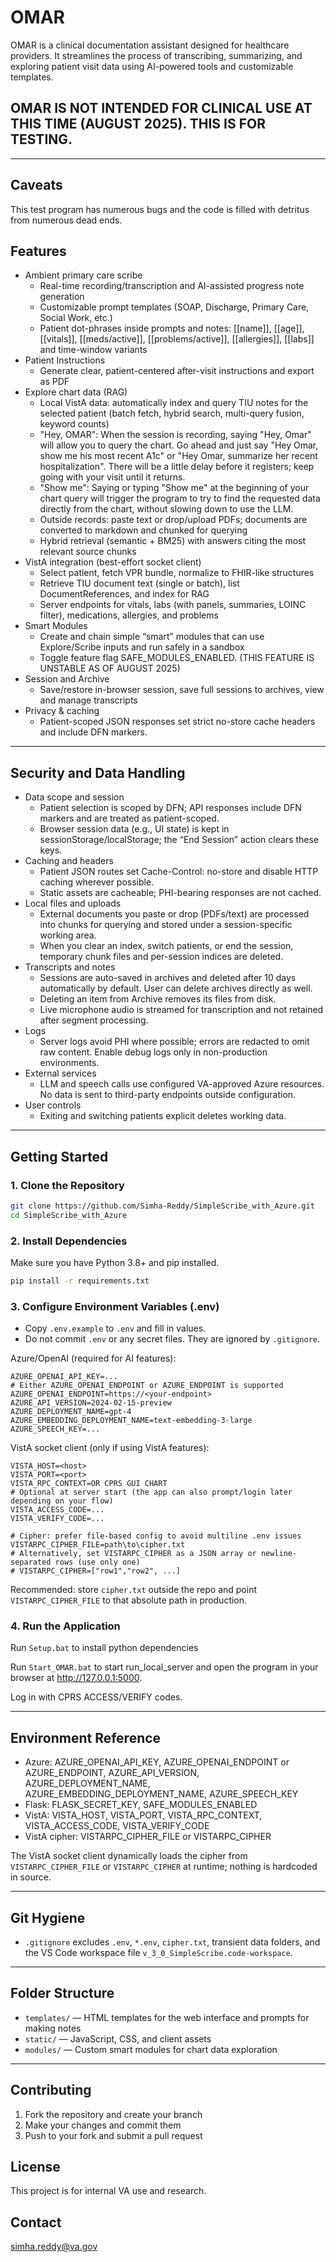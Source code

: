 # OMAR

OMAR is a clinical documentation assistant designed for healthcare providers. It streamlines the process of transcribing, summarizing, and exploring patient visit data using AI-powered tools and customizable templates.

## OMAR IS NOT INTENDED FOR CLINICAL USE AT THIS TIME (AUGUST 2025). THIS IS FOR TESTING.
---

## Caveats
This test program has numerous bugs and the code is filled with detritus from numerous dead ends.

## Features

- Ambient primary care scribe
  - Real-time recording/transcription and AI-assisted progress note generation
  - Customizable prompt templates (SOAP, Discharge, Primary Care, Social Work, etc.)
  - Patient dot-phrases inside prompts and notes: [[name]], [[age]], [[vitals]], [[meds/active]], [[problems/active]], [[allergies]], [[labs]] and time-window variants
- Patient Instructions
  - Generate clear, patient-centered after-visit instructions and export as PDF
- Explore chart data (RAG)
  - Local VistA data: automatically index and query TIU notes for the selected patient (batch fetch, hybrid search, multi-query fusion, keyword counts)
  - "Hey, OMAR": When the session is recording, saying "Hey, Omar" will allow you to query the chart. Go ahead and just say "Hey Omar, show me his most recent A1c" or "Hey Omar, summarize her recent hospitalization". There will be a little delay before it registers; keep going with your visit until it returns.
  - "Show me": Saying or typing "Show me" at the beginning of your chart query will trigger the program to try to find the requested data directly from the chart, without slowing down to use the LLM.
  - Outside records: paste text or drop/upload PDFs; documents are converted to markdown and chunked for querying
  - Hybrid retrieval (semantic + BM25) with answers citing the most relevant source chunks
- VistA integration (best-effort socket client)
  - Select patient, fetch VPR bundle, normalize to FHIR-like structures
  - Retrieve TIU document text (single or batch), list DocumentReferences, and index for RAG
  - Server endpoints for vitals, labs (with panels, summaries, LOINC filter), medications, allergies, and problems
- Smart Modules
  - Create and chain simple “smart” modules that can use Explore/Scribe inputs and run safely in a sandbox
  - Toggle feature flag SAFE_MODULES_ENABLED. (THIS FEATURE IS UNSTABLE AS OF AUGUST 2025)
- Session and Archive
  - Save/restore in-browser session, save full sessions to archives, view and manage transcripts
- Privacy & caching
  - Patient-scoped JSON responses set strict no-store cache headers and include DFN markers. 

---

## Security and Data Handling

- Data scope and session
  - Patient selection is scoped by DFN; API responses include DFN markers and are treated as patient-scoped.
  - Browser session data (e.g., UI state) is kept in sessionStorage/localStorage; the “End Session” action clears these keys.
- Caching and headers
  - Patient JSON routes set Cache-Control: no-store and disable HTTP caching wherever possible.
  - Static assets are cacheable; PHI-bearing responses are not cached.
- Local files and uploads
  - External documents you paste or drop (PDFs/text) are processed into chunks for querying and stored under a session-specific working area.
  - When you clear an index, switch patients, or end the session, temporary chunk files and per-session indices are deleted.
- Transcripts and notes
  - Sessions are auto-saved in archives and deleted after 10 days automatically by default. User can delete archives directly as well.
  - Deleting an item from Archive removes its files from disk.
  - Live microphone audio is streamed for transcription and not retained after segment processing.
- Logs
  - Server logs avoid PHI where possible; errors are redacted to omit raw content. Enable debug logs only in non-production environments.
- External services
  - LLM and speech calls use configured VA-approved Azure resources. No data is sent to third-party endpoints outside configuration.
- User controls
  - Exiting and switching patients explicit deletes working data.

---

## Getting Started

### 1. Clone the Repository

```sh
git clone https://github.com/Simha-Reddy/SimpleScribe_with_Azure.git
cd SimpleScribe_with_Azure
```

### 2. Install Dependencies

Make sure you have Python 3.8+ and pip installed.

```sh
pip install -r requirements.txt
```

### 3. Configure Environment Variables (.env)

- Copy `.env.example` to `.env` and fill in values.
- Do not commit `.env` or any secret files. They are ignored by `.gitignore`.

Azure/OpenAI (required for AI features):

```env
AZURE_OPENAI_API_KEY=...
# Either AZURE_OPENAI_ENDPOINT or AZURE_ENDPOINT is supported
AZURE_OPENAI_ENDPOINT=https://<your-endpoint>
AZURE_API_VERSION=2024-02-15-preview
AZURE_DEPLOYMENT_NAME=gpt-4
AZURE_EMBEDDING_DEPLOYMENT_NAME=text-embedding-3-large
AZURE_SPEECH_KEY=...
```

VistA socket client (only if using VistA features):

```env
VISTA_HOST=<host>
VISTA_PORT=<port>
VISTA_RPC_CONTEXT=OR CPRS GUI CHART
# Optional at server start (the app can also prompt/login later depending on your flow)
VISTA_ACCESS_CODE=...
VISTA_VERIFY_CODE=...

# Cipher: prefer file-based config to avoid multiline .env issues
VISTARPC_CIPHER_FILE=path\to\cipher.txt
# Alternatively, set VISTARPC_CIPHER as a JSON array or newline-separated rows (use only one)
# VISTARPC_CIPHER=["row1","row2", ...]
```

Recommended: store `cipher.txt` outside the repo and point `VISTARPC_CIPHER_FILE` to that absolute path in production.

### 4. Run the Application

Run `Setup.bat` to install python dependencies

Run `Start_OMAR.bat` to start run_local_server and open the program in your browser at http://127.0.0.1:5000.

Log in with CPRS ACCESS/VERIFY codes.

---

## Environment Reference

- Azure: AZURE_OPENAI_API_KEY, AZURE_OPENAI_ENDPOINT or AZURE_ENDPOINT, AZURE_API_VERSION, AZURE_DEPLOYMENT_NAME, AZURE_EMBEDDING_DEPLOYMENT_NAME, AZURE_SPEECH_KEY
- Flask: FLASK_SECRET_KEY, SAFE_MODULES_ENABLED
- VistA: VISTA_HOST, VISTA_PORT, VISTA_RPC_CONTEXT, VISTA_ACCESS_CODE, VISTA_VERIFY_CODE
- VistA cipher: VISTARPC_CIPHER_FILE or VISTARPC_CIPHER

The VistA socket client dynamically loads the cipher from `VISTARPC_CIPHER_FILE` or `VISTARPC_CIPHER` at runtime; nothing is hardcoded in source.

---

## Git Hygiene

- `.gitignore` excludes `.env`, `*.env`, `cipher.txt`, transient data folders, and the VS Code workspace file `v_3_0_SimpleScribe.code-workspace`.

---

## Folder Structure

- `templates/` — HTML templates for the web interface and prompts for making notes
- `static/` — JavaScript, CSS, and client assets
- `modules/` — Custom smart modules for chart data exploration

---

## Contributing

1. Fork the repository and create your branch
2. Make your changes and commit them
3. Push to your fork and submit a pull request

## License

This project is for internal VA use and research.

## Contact

simha.reddy@va.gov
